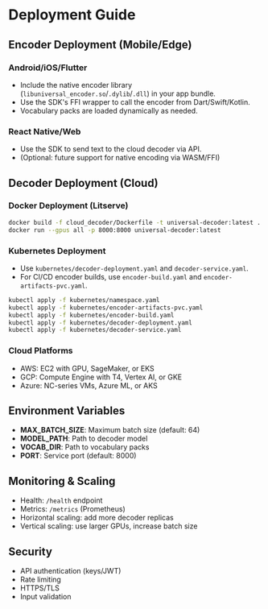# Deployment Guide

## Encoder Deployment (Mobile/Edge)

### Android/iOS/Flutter
- Include the native encoder library (`libuniversal_encoder.so`/`.dylib`/`.dll`) in your app bundle.
- Use the SDK's FFI wrapper to call the encoder from Dart/Swift/Kotlin.
- Vocabulary packs are loaded dynamically as needed.

### React Native/Web
- Use the SDK to send text to the cloud decoder via API.
- (Optional: future support for native encoding via WASM/FFI)

## Decoder Deployment (Cloud)

### Docker Deployment (Litserve)
```bash
docker build -f cloud_decoder/Dockerfile -t universal-decoder:latest .
docker run --gpus all -p 8000:8000 universal-decoder:latest
```

### Kubernetes Deployment
- Use `kubernetes/decoder-deployment.yaml` and `decoder-service.yaml`.
- For CI/CD encoder builds, use `encoder-build.yaml` and `encoder-artifacts-pvc.yaml`.

```bash
kubectl apply -f kubernetes/namespace.yaml
kubectl apply -f kubernetes/encoder-artifacts-pvc.yaml
kubectl apply -f kubernetes/encoder-build.yaml
kubectl apply -f kubernetes/decoder-deployment.yaml
kubectl apply -f kubernetes/decoder-service.yaml
```

### Cloud Platforms
- AWS: EC2 with GPU, SageMaker, or EKS
- GCP: Compute Engine with T4, Vertex AI, or GKE
- Azure: NC-series VMs, Azure ML, or AKS

## Environment Variables
- **MAX_BATCH_SIZE**: Maximum batch size (default: 64)
- **MODEL_PATH**: Path to decoder model
- **VOCAB_DIR**: Path to vocabulary packs
- **PORT**: Service port (default: 8000)

## Monitoring & Scaling
- Health: `/health` endpoint
- Metrics: `/metrics` (Prometheus)
- Horizontal scaling: add more decoder replicas
- Vertical scaling: use larger GPUs, increase batch size

## Security
- API authentication (keys/JWT)
- Rate limiting
- HTTPS/TLS
- Input validation